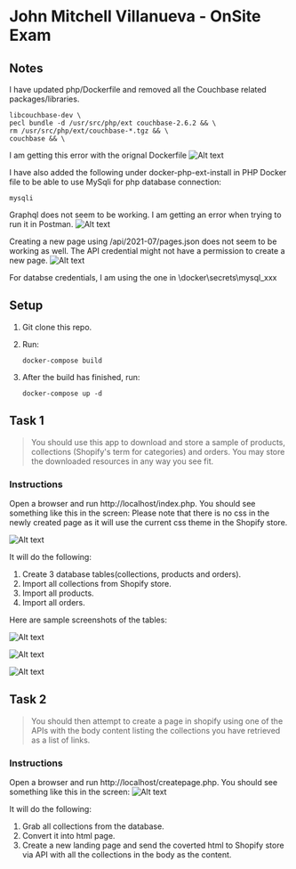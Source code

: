 John Mitchell Villanueva - OnSite Exam
==


Notes
--
I have updated php/Dockerfile and removed all the Couchbase related packages/libraries.
 ```
libcouchbase-dev \
pecl bundle -d /usr/src/php/ext couchbase-2.6.2 && \
rm /usr/src/php/ext/couchbase-*.tgz && \
couchbase && \
```

I am getting this error with the orignal Dockerfile
![Alt text](https://github.com/joycezemitchell/onstate/blob/master/images/im1.jpg)

I have also added the following under docker-php-ext-install in PHP Docker file to be able to use MySqli for php database connection:

```
mysqli
```

Graphql does not seem to be working. I am getting an error when trying to run it in Postman.
![Alt text](https://github.com/joycezemitchell/onstate/blob/master/images/im2.jpg)


Creating a new page using /api/2021-07/pages.json does not seem to be working as well. The API credential might not have a permission to create a new page.
![Alt text](https://github.com/joycezemitchell/onstate/blob/master/images/im10.jpg)

For databse credentials, I am using the one in \docker\secrets\mysql_xxx

Setup
--

1. Git clone this repo.
2. Run:
    ```
    docker-compose build
    ```
    
3. After the build has finished, run:
    ```
    docker-compose up -d
    ```

Task 1
--

> You should use this app to download and store a sample of products, collections (Shopify's term for categories) and orders. You may store the downloaded resources in any way you see fit.


### Instructions
Open a browser and run http://localhost/index.php. You should see something like this in the screen:
Please note that there is no css in the newly created page as it will use the current css theme in the Shopify store.

![Alt text](https://github.com/joycezemitchell/onstate/blob/master/images/im3.jpg)

It will do the following:
1. Create 3 database tables(collections, products and orders).
2. Import all collections from Shopify store.
3. Import all products.
4. Import all orders.

Here are sample screenshots of the tables:

![Alt text](https://github.com/joycezemitchell/onstate/blob/master/images/im4.jpg)

![Alt text](https://github.com/joycezemitchell/onstate/blob/master/images/im5.jpg)

![Alt text](https://github.com/joycezemitchell/onstate/blob/master/images/im6.jpg)

Task 2
--

> You should then attempt to create a page in shopify using one of the APIs with the body content listing the collections you have retrieved as a list of links.


### Instructions
Open a browser and run http://localhost/createpage.php. You should see something like this in the screen:
![Alt text](https://github.com/joycezemitchell/onstate/blob/master/images/im7.jpg)

It will do the following:
1. Grab all collections from the database.
2. Convert it into html page.
3. Create a new landing page and send the coverted html to Shopify store via API with all the collections in the body as the content.




